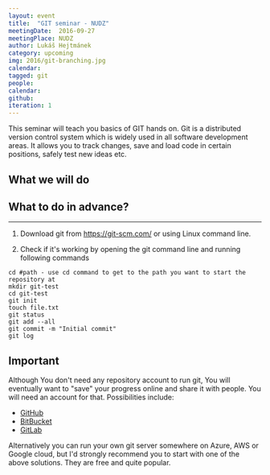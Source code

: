 ```yaml
---
layout: event
title:  "GIT seminar - NUDZ"
meetingDate:  2016-09-27
meetingPlace: NUDZ
author: Lukáš Hejtmánek
category: upcoming
img: 2016/git-branching.jpg
calendar:
tagged: git
people:
calendar:
github: 
iteration: 1
---
```

This seminar will teach you basics of GIT hands on. Git is a distributed version control system which is widely used in all software development areas. It allows you to track changes, save and load code in certain positions, safely test new ideas etc.

## What we will do


## What to do in advance?
-----------

1. Download git from https://git-scm.com/ or using Linux command line.

2. Check if it's working by opening the git command line and running following commands

``` git
cd #path - use cd command to get to the path you want to start the repository at
mkdir git-test
cd git-test
git init
touch file.txt
git status
git add --all
git commit -m "Initial commit"
git log
```

## Important

Although You don't need any repository account to run git, You will eventually want to "save" your progress online and share it with people. You will need an account for that. Possibilities include:

- [GitHub](https://github.com/)
- [BitBucket](https://bitbucket.com/)
- [GitLab](https://gitlab.com/)

Alternatively you can run your own git server somewhere on Azure, AWS or Google cloud, but I'd strongly recommend you to start with one of the above solutions. They are free and quite popular.

